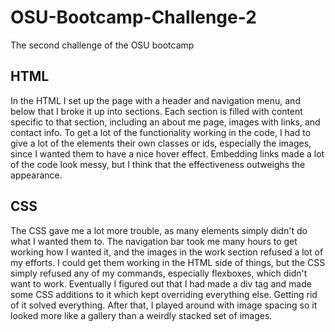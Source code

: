 # OSU-Bootcamp-Challenge-2
The second challenge of the OSU bootcamp
## HTML
In the HTML I set up the page with a header and navigation menu, and below that I broke it up into sections. Each section is filled with content specific to that section, including an about me page, images with links, and contact info. To get a lot of the functionality working in the code, I had to give a lot of the elements their own classes or ids, especially the images, since I wanted them to have a nice hover effect. Embedding links made a lot of the code look messy, but I think that the effectiveness outweighs the appearance.
## CSS
The CSS gave me a lot more trouble, as many elements simply didn't do what I wanted them to. The navigation bar took me many hours to get working how I wanted it, and the images in the work section refused a lot of my efforts. I could get them working in the HTML side of things, but the CSS simply refused any of my commands, especially flexboxes, which didn't want to work. Eventually I figured out that I had made a div tag and made some CSS additions to it which kept overriding everything else. Getting rid of it solved everything. After that, I played around with image spacing so it looked more like a gallery than a weirdly stacked set of images.
